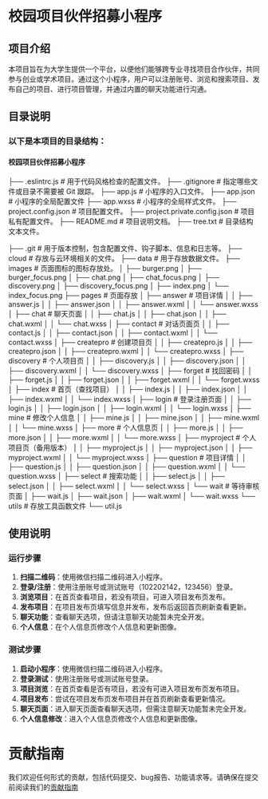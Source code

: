 # 校园项目伙伴招募小程序

## 项目介绍

本项目旨在为大学生提供一个平台，以便他们能够跨专业寻找项目合作伙伴，共同参与创业或学术项目。通过这个小程序，用户可以注册账号、浏览和搜索项目、发布自己的项目、进行项目管理，并通过内置的聊天功能进行沟通。

## 目录说明

### 以下是本项目的目录结构：
#### 校园项目伙伴招募小程序
├── .eslintrc.js          # 用于代码风格检查的配置文件。
├── .gitignore            # 指定哪些文件或目录不需要被 Git 跟踪。
├── app.js                # 小程序的入口文件。
├── app.json               # 小程序的全局配置文件
├── app.wxss                # 小程序的全局样式文件。
├── project.config.json      # 项目配置文件。
├── project.private.config.json # 项目私有配置文件。
├── README.md          # 项目说明文档。
├── tree.txt            # 目录结构文本文件。

├── .git                  # 用于版本控制，包含配置文件、钩子脚本、信息和日志等。
├── cloud                 # 存放与云环境相关的文件。
├── data                  # 用于存放数据文件。
├── images                # 页面图标的图标存放处。
│   ├── burger.png
│   ├── burger_focus.png
│   ├── chat.png
│   ├── chat_focus.png
│   ├── discovery.png
│   ├── discovery_focus.png
│   ├── index.png
│   └── index_focus.png
├── pages                 # 页面存放
│   ├── answer              # 项目详情
│   │   ├── answer.js
│   │   ├── answer.json
│   │   ├── answer.wxml
│   │   └── answer.wxss
│   ├── chat                # 聊天页面
│   │   ├── chat.js
│   │   ├── chat.json
│   │   ├── chat.wxml
│   │   └── chat.wxss
│   ├── contact              # 对话页面页
│   │   ├── contact.js
│   │   ├── contact.json
│   │   ├── contact.wxml
│   │   └── contact.wxss
│   ├── createpro            # 创建项目页
│   │   ├── createpro.js
│   │   ├── createpro.json
│   │   ├── createpro.wxml
│   │   └── createpro.wxss
│   ├── discovery            # 个人项目页
│   │   ├── discovery.js
│   │   ├── discovery.json
│   │   ├── discovery.wxml
│   │   └── discovery.wxss
│   ├── forget                # 找回密码
│   │   ├── forget.js
│   │   ├── forget.json
│   │   ├── forget.wxml
│   │   └── forget.wxss
│   ├── index                # 首页（查找项目）
│   │   ├── index.js
│   │   ├── index.json
│   │   ├── index.wxml
│   │   └── index.wxss
│   ├── login                # 登录注册页面
│   │   ├── login.js
│   │   ├── login.json
│   │   ├── login.wxml
│   │   └── login.wxss
│   ├── mine                # 修改个人信息
│   │   ├── mine.js
│   │   ├── mine.json
│   │   ├── mine.wxml
│   │   └── mine.wxss
│   ├── more                # 个人信息页
│   │   ├── more.js
│   │   ├── more.json
│   │   ├── more.wxml
│   │   └── more.wxss
│   ├── myproject          # 个人项目页（备用版本）
│   │   ├── myproject.js
│   │   ├── myproject.json
│   │   ├── myproject.wxml
│   │   └── myproject.wxss
│   ├── question          # 项目详情
│   │   ├── question.js
│   │   ├── question.json
│   │   ├── question.wxml
│   │   └── question.wxss
│   ├── select            # 搜索功能
│   │   ├── select.js
│   │   ├── select.json
│   │   ├── select.wxml
│   │   └── select.wxss
│   └── wait              # 等待审核页面
│       ├── wait.js
│       ├── wait.json
│       ├── wait.wxml
│       └── wait.wxss
└── utils                # 存放工具函数文件
└── util.js

## 使用说明

### 运行步骤

1. **扫描二维码**：使用微信扫描二维码进入小程序。
2. **登录/注册**：使用注册账号或测试账号（102202142，123456）登录。
3. **浏览项目**：在首页查看项目，若没有项目，可进入项目发布页发布。
4. **发布项目**：在项目发布页填写信息并发布，发布后返回首页刷新查看更新。
5. **聊天功能**：查看聊天选项，但请注意聊天功能暂未完全开发。
6. **个人信息**：在个人信息页修改个人信息和更新图像。

### 测试步骤

1. **启动小程序**：使用微信扫描二维码进入小程序。
2. **登录测试**：使用注册账号或测试账号登录。
3. **项目浏览**：在首页查看是否有项目，若没有可进入项目发布页发布项目。
4. **项目发布**：尝试在项目发布页发布项目并在首页刷新查看更新情况。
5. **聊天页面**：进入聊天页面查看聊天选项，但需注意聊天功能暂未完全开发。
6. **个人信息修改**：进入个人信息页修改个人信息和更新图像。

# 贡献指南

我们欢迎任何形式的贡献，包括代码提交、bug报告、功能请求等。请确保在提交前阅读我们的[贡献指南](https://github.com/oolone/102202149-102202142)

